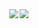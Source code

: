 <a href="https://github.com/anuraghazra/github-readme-stats">
  <img align="left" src="https://github-readme-stats.vercel.app/api?username=katwooo414&count_private=true&show_icons=true" />
</a>
<a href="https://github.com/anuraghazra/github-readme-stats">
  <img align="left" src="https://github-readme-stats.vercel.app/api/top-langs/?username=katwooo414" />
</a>
